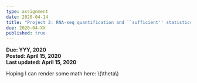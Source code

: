 ```yaml
---
type: assignment
date: 2020-04-14
title: "Project 2: RNA-seq quantification and ``sufficient'' statistics "
due: 2020-04-XX
published: true
---
```


**Due: YYY, 2020**  
**Posted: April 15, 2020**  
**Last updated: April 15, 2020**  

Hoping I can render some math here: \\(\theta\\)


